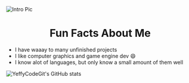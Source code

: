 <img align="center" src="header.png" alt="Intro Pic">

<h1 align="center">Fun Facts About Me</h1>
<ul>
  <li>I have waaay to many unfinished projects</li>
  <li>I like computer graphics and game engine dev 😄</li>
  <li>I know alot of languages, but only know a small amount of them well</li>
</ul>

![YeffyCodeGit's GitHub stats](https://github-readme-stats.vercel.app/api?username=yeffycodegit)
